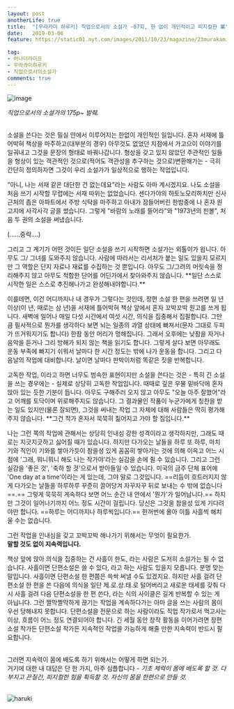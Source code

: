 ```yaml
---
layout: post
anotherLife: true
title:  "[무라카미 하루키] 직업으로서의 소설가 -07회, 한 없이 개인적이고 피지컬한 業"
date:   2019-03-06
feature: https://static01.nyt.com/images/2011/10/23/magazine/23murakami1_span/23murakami1_span-jumbo.jpg

tag:
- 어나더라이프
- 무라카미하루키
- 직업으로서의소설가
comments: true
---
```


![image](https://static01.nyt.com/images/2011/10/23/magazine/23murakami1_span/23murakami1_span-jumbo.jpg)

*직업으로서의 소설가의 175p~ 발췌.*
<br><br>
<p>
   소설을 쓴다는 것은 밀실 안에서 이루어지는 한없이 개인적인 일입니다. 혼자 서재에 틀어박혀 책상을 마주하고(대부분의 경우) 아무것도 없었던 지점에서 가고으이 이야기를 일궈내고 그것을 문장의 형태로 바꿔나갑니다. 형상을 갖고 있지 않았던 주관적인 일들을 형상이 있는 객관적인 것으로(적어도 객관성을 추구하는 것으로)변환해가는 - 극히 간단히 정의하자면 그것이 우리 소설가가 일상적으로 행하는 작업입니다.
</p>

<p>
   "아니, 나는 서재 같은 대단한 건 없는데요"라는 사람도 아마 계시겠지요. 나도 소설을 처음 쓰기 시작할 무렵에는 서재 따위는 없었습니다. 센다가야의 하토노모리하치만 신사 근처의 좁은 아파트에서 주방 식탁을 마주하고 아내가 잠들어버린 한밤중에 나 혼자 원고지에 사각사각 글을 썼습니다. 그렇게 "바람의 노래를 들어라"와 "1973년의 핀볼", 처음 두 권의 소설을 써냈습니다.
</p>

(......중략....)

<p>
   그리고 그 계기가 어떤 것이든 일단 소설을 쓰기 시작하면 소설가는 외톨이가 욉니다. 아무도 그/ 그녀를 도와주지 않습니다. 사람에 따라서는 리서처가 붙는 일도 있을지 모르지만 그 역할은 단지 자료나 재료를 수집하는 것 뿐입니다. 아무도 그/그려의 머릿속을 정리해주지 않고 아무도 적합한 단어를 어딘가에서 찾아와주지 않습니다. **일단 스스로 시작한 일은 스스로 추진해나가고 완성해내야합니다.**
</p>

<p>
   이를테면, 이건 어디까지나 내 경우가 그렇다는 것인데, 장편 소설 한 편을 쓰려면 일 년 이상(이 년, 때로는 삼 년)을 서재에 틀어박혀 책상 앞에서 혼자 꼬박꼬박 원고를 쓰게 됩니다. 새벽에 일어나 매일 다섯 시간에서 여섯 시간, 의식을 집중해서 집필합니다. 그만큼 필사적으로 뭔가를 생각하다 보면 뇌는 일종의 과열 상태에 빠져서(문자 그대로 두피가 뜨거워지기도 합니다) 한참 동안 머리가 멍해집니다. 그래서 오후에는 낮잠을 자거나 음악을 듣거나 그리 방해가 되지 않는 책을 읽기도 합니다. 그렇게 살다 보면 아무래도 운동 부족에 빠지기 쉬워서 날마다 한 시간 정도는 밖에 나가 운동을 합니다. 그리고 다음날의 작업에 대비합니다. 날이면 날마다 판박이처럼 똑같은 짓을 반복합니다.
</p>

<p>
   고독한 작업, 이라고 하면 너무도 범속한 표현이지만 소설을 쓴다는 것은 - 특히 긴 소설을 쓰는 경우에는 - 실제로 상당히 고독한 작업입니다. 때때로 깊은 우물 밑바닥에 혼자 앉아 있는 듯한 기분이 듭니다. 아무도 구해주러 오지 않고 아무도 "오늘 아주 잘했어"라고 어깨를 토닥이며 위로해주지도 않습니다. 그 결과물인 작품이 누군가에게 칭찬을 받는 일도 있지만(물론 잘되면), 그것을 써내는 작업 그 자체에 대해 사람들은 딱히 평가해주지 않습니다. **그건 작가 혼자서 묵묵히 짊어지고 가야 할 짐입니다.**
</p>

<p>
   나는 그런 쪽의 작업에 관해서는 상당히 인내심 강한 성격이라고 생각하지만, 그래도 때로는 지긋지긋하고 싫어질 때가 있습니다. 하지만 다가오는 날들을 하루 또 하루, 마치 기와 직인이 기와를 쌓아가듯이 참을성 있게 꼼꼼히 쌓아가는 것에 의해 이윽고 어느 시점에 '그래, 뭐니뭐니 해도 나는 작가야'라는 실감을 손에 쥘 수 있습니다. 그리고 그런 실감을 '좋은 것', '축하 할 것'으로서 받아들일 수 있습니다. 미국의 금주 단체 표어에 'One day at a time'이라는 게 있는데, 그야 말로 그것입니다. ==리듬이 흐트러지지 않게 다가오는 날들을 하루하루 꾸준히 끌어당겨 자꾸자꾸 뒤로 보내는 수 밖에 없습니다==.== 그렇게 묵묵히 게속하다 보면 어느 순간 내 안에서 '뭔가'가 일어납니다.== 하지만 그것이 일어나기까지 어느 정도 시간이 걸립니다. 당신은 그것을 참을성 있게 기다려야만 합니다. ==하루는 어디까지나 하루씩입니다.== 한꺼번에 몰아 이틀 사흘씩 해치울 수는 없습니다.
</p> 

그런 작업을 인내심을 갖고 꼬박꼬박 해나가기 위해서는 무엇이 필요한가.<br>
**말할 것도 없이 지속력입니다.**
<br>

<p>
   책상 앞에 앉아 의식을 집중하는 건 사흘이 한도, 라는 사람은 도저히 소설가는 될 수 없습니다. 사흘이면 단편소설은 쓸 수 있다, 라고 하는 사람도 있을지 모릅니다. 분명 맞는 말입니다. 사흘이면 단편소설 한 편쯤은 쓱싹 써낼 수도 있겠지요. 하지만 사흘 걸려 단편소설 한 편을 쓴 다음에 의식을 일단 제.로.상.태.로 털어버리고 새로운 태세를 갖춰 다시 사흘 걸려 다음 단편소설을 한 편 쓴다, 라는 식의 사이클은 길게 반복할 수 있는 게 아닙니다. 그런 짤막짤막하게 끊기는 작업을 계속하다가는 아마 글을 쓰는 사람의 몸이 우선 당해내지 못합니다. 단편소설을 전문으로 하는 사람이라도 직업 작가로서 먹고사는 이상, 흐름이 어느 정도 연결되어야 합니다. 긴 세월 동안 창작 활동을 이어가려면 장편소설 작가든 단편소설 작가든 지속적인 작업을 가능하게 해줄 만한 지속력이 반드시 필요합니다.
 </p>
 
<br> 그러면 지속력이 몸에 배도록 하기 위해서는 어떻게 하면 되는가.<br>
 거기에 대한 내 대답은 단 한 가지, 아주 심플합니다 - *기초 체력이 몸에 배도록 할 것. 다부지고 끈질긴, 피지컬한 힘을 획득할 것. 자신의 몸을 한편으로 만들 것.*<br><br>
 
 ![haruki](http://1.bp.blogspot.com/-wB0_5cUQ0UY/WZB9JQWdthI/AAAAAAAAB48/85FGvNeKsL07f_AK2LKzma7FqRo9Q5UFwCK4BGAYYCw/s1600/169086_13075624_o_1.png.jpeg "novelist as a vocation")
